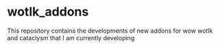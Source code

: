 # wotlk_addons
 This repository contains the developments of new addons for wow wotlk and cataclysm that I am currently developing
